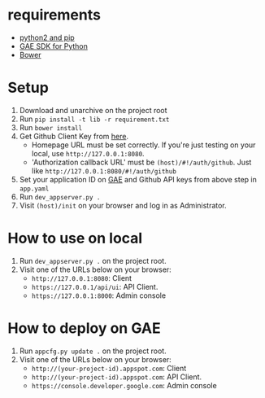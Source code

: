 # requirements
* [python2 and pip](https://www.python.org/)
* [GAE SDK for Python](https://cloud.google.com/appengine/downloads)
* [Bower](http://bower.io/)

# Setup
1. Download and unarchive on the project root
1. Run ```pip install -t lib -r requirement.txt```
1. Run ```bower install```
1. Get Github Client Key from [here](https://github.com/settings/developers).
    * Homepage URL must be set correctly. If you're just testing on your local, use ```http://127.0.0.1:8080```.
    * 'Authorization callback URL' must be ```(host)/#!/auth/github```. Just like ```http://127.0.0.1:8080/#!/auth/github```
1. Set your application ID on [GAE](https://console.developer.google.com) and Github API keys from above step in ```app.yaml```
1. Run ```dev_appserver.py .```
1. Visit ```(host)/init``` on your browser and log in as Administrator.

# How to use on local
1. Run ```dev_appserver.py .``` on the project root.
1. Visit one of the URLs below on your browser:
    * ```http://127.0.0.1:8080```: Client
    * ```https://127.0.0.1/api/ui```: API Client.
    * ```https://127.0.0.1:8000```: Admin console

# How to deploy on GAE
1. Run ```appcfg.py update .``` on the project root.
1. Visit one of the URLs below on your browser:
    * ```http://(your-project-id).appspot.com```: Client
    * ```http://(your-project-id).appspot.com```: API Client.
    * ```https://console.developer.google.com```: Admin console
